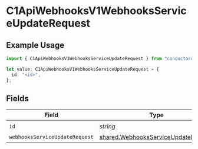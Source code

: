 # C1ApiWebhooksV1WebhooksServiceUpdateRequest

## Example Usage

```typescript
import { C1ApiWebhooksV1WebhooksServiceUpdateRequest } from "conductorone-sdk-typescript/sdk/models/operations";

let value: C1ApiWebhooksV1WebhooksServiceUpdateRequest = {
  id: "<id>",
};
```

## Fields

| Field                                                                                             | Type                                                                                              | Required                                                                                          | Description                                                                                       |
| ------------------------------------------------------------------------------------------------- | ------------------------------------------------------------------------------------------------- | ------------------------------------------------------------------------------------------------- | ------------------------------------------------------------------------------------------------- |
| `id`                                                                                              | *string*                                                                                          | :heavy_check_mark:                                                                                | N/A                                                                                               |
| `webhooksServiceUpdateRequest`                                                                    | [shared.WebhooksServiceUpdateRequest](../../../sdk/models/shared/webhooksserviceupdaterequest.md) | :heavy_minus_sign:                                                                                | N/A                                                                                               |
